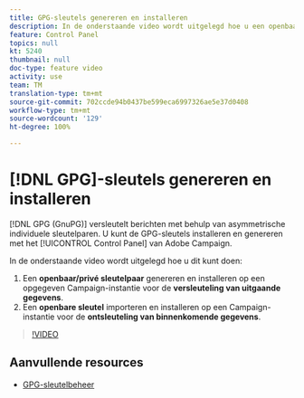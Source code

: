```yaml
---
title: GPG-sleutels genereren en installeren
description: In de onderstaande video wordt uitgelegd hoe u een openbaar/privé sleutelpaar kunt genereren en installeren op een gespecificeerde instantie van Campaign voor de versleuteling van uitgaande gegevens en hoe u een openbare sleutel kunt importeren en installeren op een instantie van Campaign voor de ontsleuteling van binnenkomende gegevens.
feature: Control Panel
topics: null
kt: 5240
thumbnail: null
doc-type: feature video
activity: use
team: TM
translation-type: tm+mt
source-git-commit: 702ccde94b0437be599eca6997326ae5e37d0408
workflow-type: tm+mt
source-wordcount: '129'
ht-degree: 100%

---
```



# [!DNL GPG]-sleutels genereren en installeren

[!DNL GPG (GnuPG)] versleutelt berichten met behulp van asymmetrische individuele sleutelparen. U kunt de GPG-sleutels installeren en genereren met het [!UICONTROL Control Panel] van Adobe Campaign.

In de onderstaande video wordt uitgelegd hoe u dit kunt doen:

1. Een **openbaar/privé sleutelpaar** genereren en installeren op een opgegeven Campaign-instantie voor de **versleuteling van uitgaande gegevens**.
2. Een **openbare sleutel** importeren en installeren op een Campaign-instantie voor de **ontsleuteling van binnenkomende gegevens**.

>[!VIDEO](https://video.tv.adobe.com/v/34201?quality=12)

## Aanvullende resources

* [GPG-sleutelbeheer](https://docs.adobe.com/content/help/nl-NL/control-panel/using/instances-settings/gpg-keys-management.html)
